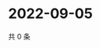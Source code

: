 # 2022-09-05

共 0 条

<!-- BEGIN WEIBO -->
<!-- 最后更新时间 Mon Sep 05 2022 17:17:00 GMT+0800 (China Standard Time) -->

<!-- END WEIBO -->
